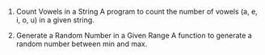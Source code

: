 1. Count Vowels in a String
A program to count the number of vowels (a, e, i, o, u) in a given string.

2. Generate a Random Number in a Given Range
A function to generate a random number between min and max.